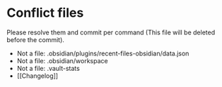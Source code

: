 # Conflict files
Please resolve them and commit per command (This file will be deleted before the commit).
- Not a file: .obsidian/plugins/recent-files-obsidian/data.json
- Not a file: .obsidian/workspace
- Not a file: .vault-stats
- [[Changelog]]